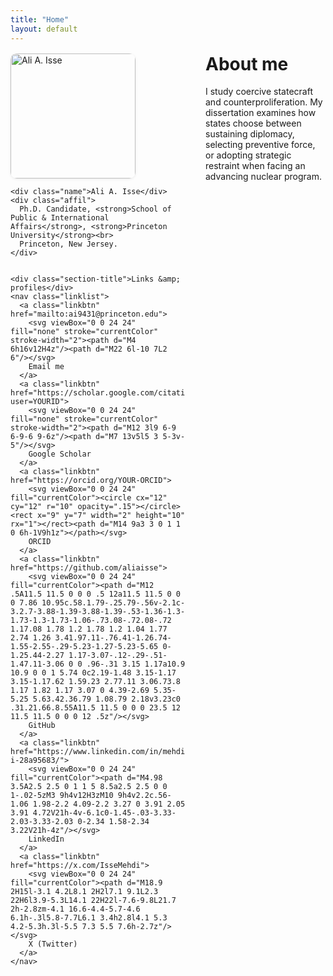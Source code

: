 ```yaml
---
title: "Home"
layout: default
---
```


<!-- ===== page styles (self-contained) ===== -->
<style>
/* remove the bottom footer strip to avoid the duplicate name */
.site-footer { display: none !important; }

/* top header colors (title + nav) */
.site-header .site-title,
.site-header .site-nav .page-link { color:#1a73e8 !important; text-decoration:none; }
.site-header .site-title:hover,
.site-header .site-nav .page-link:hover,
.site-header .site-nav .page-link:focus { color:#1558b0 !important; }

/* two-column page: left sidebar, right content */
.layout { display:grid; grid-template-columns: 280px 1fr; gap:2rem; margin-top:1rem; }
@media (max-width: 860px){ .layout{ grid-template-columns:1fr; } }

/* left sidebar */
.sidebar { }
.sidebar .photo img { width:200px; max-width:100%; border-radius:10px; box-shadow:0 1px 4px rgba(0,0,0,.08); }
.sidebar .name { font-size:1.25rem; font-weight:700; margin:.75rem 0 .25rem; color:#1a73e8; }
.sidebar .affil { color:#555; margin:0 0 .75rem; line-height:1.35; }

/* link sections under the photo */
.section-title { font-weight:600; margin:1rem 0 .5rem; }
.linklist { display:flex; flex-direction:column; gap:.4rem; }
.linkbtn {
  display:flex; align-items:center; gap:.5rem;
  padding:.45rem .6rem; border:1px solid #e5e5e5; border-radius:10px;
  text-decoration:none; background:#fff;
}
.linkbtn:hover { background:#f6f8ff; }
.linkbtn svg { width:16px; height:16px; }

/* right column */
.content h1 { margin-top:0; }
</style>

<div class="layout">

  <!-- ========== LEFT: photo, name, affiliation, links ========== -->
  <aside class="sidebar">
    <div class="photo">
      <img src="{{ '/assets/headshot.jpg' | relative_url }}" alt="Ali A. Isse">
    </div>

    <div class="name">Ali A. Isse</div>
    <div class="affil">
      Ph.D. Candidate, <strong>School of Public & International Affairs</strong>, <strong>Princeton University</strong><br>
      Princeton, New Jersey.
    </div>


    <div class="section-title">Links &amp; profiles</div>
    <nav class="linklist">
      <a class="linkbtn" href="mailto:ai9431@princeton.edu">
        <svg viewBox="0 0 24 24" fill="none" stroke="currentColor" stroke-width="2"><path d="M4 6h16v12H4z"/><path d="M22 6l-10 7L2 6"/></svg>
        Email me
      </a>
      <a class="linkbtn" href="https://scholar.google.com/citations?user=YOURID">
        <svg viewBox="0 0 24 24" fill="none" stroke="currentColor" stroke-width="2"><path d="M12 3l9 6-9 6-9-6 9-6z"/><path d="M7 13v5l5 3 5-3v-5"/></svg>
        Google Scholar
      </a>
      <a class="linkbtn" href="https://orcid.org/YOUR-ORCID">
        <svg viewBox="0 0 24 24" fill="currentColor"><circle cx="12" cy="12" r="10" opacity=".15"></circle><rect x="9" y="7" width="2" height="10" rx="1"></rect><path d="M14 9a3 3 0 1 1 0 6h-1V9h1z"></path></svg>
        ORCID
      </a>
      <a class="linkbtn" href="https://github.com/aliaisse">
        <svg viewBox="0 0 24 24" fill="currentColor"><path d="M12 .5A11.5 11.5 0 0 0 .5 12a11.5 11.5 0 0 0 7.86 10.95c.58.1.79-.25.79-.56v-2.1c-3.2.7-3.88-1.39-3.88-1.39-.53-1.36-1.3-1.73-1.3-1.73-1.06-.73.08-.72.08-.72 1.17.08 1.78 1.2 1.78 1.2 1.04 1.77 2.74 1.26 3.41.97.11-.76.41-1.26.74-1.55-2.55-.29-5.23-1.27-5.23-5.65 0-1.25.44-2.27 1.17-3.07-.12-.29-.51-1.47.11-3.06 0 0 .96-.31 3.15 1.17a10.9 10.9 0 0 1 5.74 0c2.19-1.48 3.15-1.17 3.15-1.17.62 1.59.23 2.77.11 3.06.73.8 1.17 1.82 1.17 3.07 0 4.39-2.69 5.35-5.25 5.63.42.36.79 1.08.79 2.18v3.23c0 .31.21.66.8.55A11.5 11.5 0 0 0 23.5 12 11.5 11.5 0 0 0 12 .5z"/></svg>
        GitHub
      </a>
      <a class="linkbtn" href="https://www.linkedin.com/in/mehdi-i-28a95683/">
        <svg viewBox="0 0 24 24" fill="currentColor"><path d="M4.98 3.5A2.5 2.5 0 1 1 5 8.5a2.5 2.5 0 0 1-.02-5zM3 9h4v12H3zM10 9h4v2.2c.56-1.06 1.98-2.2 4.09-2.2 3.27 0 3.91 2.05 3.91 4.72V21h-4v-6.1c0-1.45-.03-3.33-2.03-3.33-2.03 0-2.34 1.58-2.34 3.22V21h-4z"/></svg>
        LinkedIn
      </a>
      <a class="linkbtn" href="https://x.com/IsseMehdi">
        <svg viewBox="0 0 24 24" fill="currentColor"><path d="M18.9 2H15l-3.1 4.2L8.1 2H2l7.1 9.1L2.3 22H6l3.9-5.3L14.1 22H22l-7.6-9.8L21.7 2h-2.8zm-4.1 16.6-4.4-5.7-4.6 6.1h-.3l5.8-7.7L6.1 3.4h2.8l4.1 5.3 4.2-5.3h.3l-5.5 7.3 5.5 7.6h-2.7z"/></svg>
        X (Twitter)
      </a>
    </nav>
  </aside>

  <!-- ========== RIGHT: page content ========== -->
  <main class="content">
    <h1>About me</h1>
    <p>
      I study coercive statecraft and counterproliferation. My dissertation examines how states choose
      between sustaining diplomacy, selecting preventive force, or adopting strategic restraint when facing
      an advancing nuclear program.
    </p>
    
  </main>

</div>
